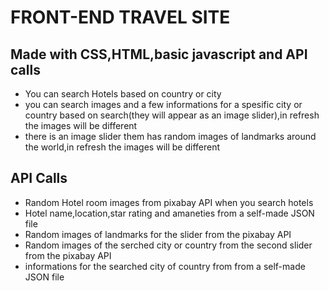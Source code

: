 # FRONT-END TRAVEL SITE

## Made with CSS,HTML,basic javascript and API calls

- You can search Hotels based on country or city
- you can search images and a few informations for a spesific city or country based on search(they will appear as an image slider),in refresh the images will be different
- there is an image slider them has random images of landmarks around the world,in refresh the images will be different

## API Calls
- Random Hotel room images from pixabay API when you search hotels
- Hotel name,location,star rating and amaneties from a self-made JSON file
- Random images of landmarks for the slider from the  pixabay API
- Random images of the serched city or country from the second slider from the  pixabay API
- informations for the searched city of country from from a self-made JSON file
